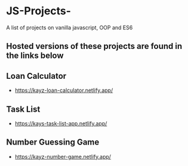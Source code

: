 # JS-Projects-
A list of projects on vanilla javascript, OOP and ES6 


## Hosted versions of these projects are found in the links below 

## Loan Calculator 
- https://kayz-loan-calculator.netlify.app/

## Task List
- https://kays-task-list-app.netlify.app/

## Number Guessing Game 
- https://kayz-number-game.netlify.app/


